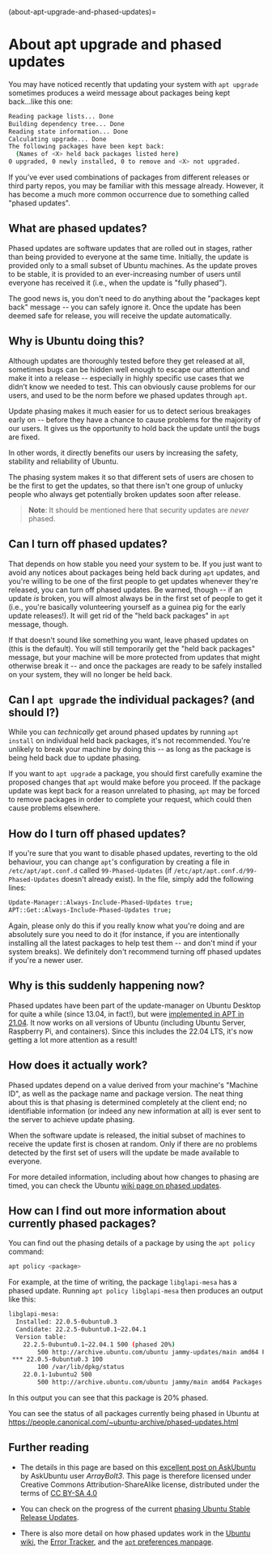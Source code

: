 (about-apt-upgrade-and-phased-updates)=
# About apt upgrade and phased updates


You may have noticed recently that updating your system with `apt upgrade` sometimes produces a weird message about packages being kept back...like this one:

```bash
Reading package lists... Done
Building dependency tree... Done
Reading state information... Done
Calculating upgrade... Done
The following packages have been kept back:
  (Names of <X> held back packages listed here)
0 upgraded, 0 newly installed, 0 to remove and <X> not upgraded.
```

If you’ve ever used combinations of packages from different releases or third party repos, you may be familiar with this message already. However, it has become a much more common occurrence due to something called "phased updates".

## What are phased updates?

Phased updates are software updates that are rolled out in stages, rather than being provided to everyone at the same time. Initially, the update is provided only to a small subset of Ubuntu machines. As the update proves to be stable, it is provided to an ever-increasing number of users until everyone has received it (i.e., when the update is "fully phased").

The good news is, you don't need to do anything about the "packages kept back" message -- you can safely ignore it. Once the update has been deemed safe for release, you will receive the update automatically.

## Why is Ubuntu doing this?

Although updates are thoroughly tested before they get released at all, sometimes bugs can be hidden well enough to escape our attention and make it into a release -- especially in highly specific use cases that we didn’t know we needed to test. This can obviously cause problems for our users, and used to be the norm before we phased updates through `apt`.

Update phasing makes it much easier for us to detect serious breakages early on -- before they have a chance to cause problems for the majority of our users. It gives us the opportunity to hold back the update until the bugs are fixed.

In other words, it directly benefits our users by increasing the safety, stability and reliability of Ubuntu.

The phasing system makes it so that different sets of users are chosen to be the first to get the updates, so that there isn't one group of unlucky people who always get potentially broken updates soon after release.

> **Note**:
> It should be mentioned here that security updates are *never* phased.

## Can I turn off phased updates?

That depends on how stable you need your system to be. If you just want to avoid any notices about packages being held back during `apt` updates, and you're willing to be one of the first people to get updates whenever they're released, you can turn off phased updates. Be warned, though -- if an update *is* broken, you will almost always be in the first set of people to get it (i.e., you're basically volunteering yourself as a guinea pig for the early update releases!). It will get rid of the "held back packages" in `apt` message, though.

If that doesn't sound like something you want, leave phased updates on (this is the default). You will still temporarily get the "held back packages" message, but your machine will be more protected from updates that might otherwise break it -- and once the packages are ready to be safely installed on your system, they will no longer be held back.

## Can I `apt upgrade` the individual packages? (and should I?)

While you can *technically* get around phased updates by running `apt install` on individual held back packages, it's not recommended. You're unlikely to break your machine by doing this -- as long as the package is being held back due to update phasing. 

If you want to `apt upgrade` a package, you should first carefully examine the proposed changes that `apt` would make before you proceed. If the package update was kept back for a reason unrelated to phasing, `apt` may be forced to remove packages in order to complete your request, which could then cause problems elsewhere. 

## How do I turn off phased updates?
 
If you're sure that you want to disable phased updates, reverting to the old behaviour, you can change `apt`'s configuration by creating a file in `/etc/apt/apt.conf.d` called `99-Phased-Updates` (if `/etc/apt/apt.conf.d/99-Phased-Updates` doesn't already exist). In the file, simply add the following lines:

```bash
Update-Manager::Always-Include-Phased-Updates true;
APT::Get::Always-Include-Phased-Updates true;
```

Again, please only do this if you really know what you're doing and are absolutely sure you need to do it (for instance, if you are intentionally installing all the latest packages to help test them -- and don't mind if your system breaks). We definitely don't recommend turning off phased updates if you're a newer user.

## Why is this suddenly happening now?

Phased updates have been part of the update-manager on Ubuntu Desktop for quite a while (since 13.04, in fact!), but were [implemented in APT in 21.04](https://discourse.ubuntu.com/t/phased-updates-in-apt-in-21-04/20345). It now works on all versions of Ubuntu (including Ubuntu Server, Raspberry Pi, and containers). Since this includes the 22.04 LTS, it's now getting a lot more attention as a result!

## How does it actually work?

Phased updates depend on a value derived from your machine's "Machine ID", as well as the package name and package version. The neat thing about this is that phasing is determined completely at the client end; no identifiable information (or indeed any new information at all) is ever sent to the server to achieve update phasing.

When the software update is released, the initial subset of machines to receive the update first is chosen at random. Only if there are no problems detected by the first set of users will the update be made available to everyone.

For more detailed information, including about how changes to phasing are timed, you can check the Ubuntu [wiki page on phased updates](https://wiki.ubuntu.com/PhasedUpdates).

## How can I find out more information about currently phased packages?

You can find out the phasing details of a package by using the `apt policy` command:

```bash
apt policy <package>
```

For example, at the time of writing, the package `libglapi-mesa` has a phased update. Running `apt policy libglapi-mesa` then produces an output like this:

```bash
libglapi-mesa:
  Installed: 22.0.5-0ubuntu0.3
  Candidate: 22.2.5-0ubuntu0.1~22.04.1
  Version table:
 	22.2.5-0ubuntu0.1~22.04.1 500 (phased 20%)
    	500 http://archive.ubuntu.com/ubuntu jammy-updates/main amd64 Packages
 *** 22.0.5-0ubuntu0.3 100
    	100 /var/lib/dpkg/status
 	22.0.1-1ubuntu2 500
    	500 http://archive.ubuntu.com/ubuntu jammy/main amd64 Packages
```

In this output you can see that this package is 20% phased.

You can see the status of all packages currently being phased in Ubuntu at https://people.canonical.com/~ubuntu-archive/phased-updates.html

## Further reading

- The details in this page are based on this [excellent post on AskUbuntu](https://askubuntu.com/questions/1431940/what-are-phased-updates-and-why-does-ubuntu-use-them) by AskUbuntu user *ArrayBolt3*. This page is therefore licensed under Creative Commons Attribution-ShareAlike license, distributed under the terms of [CC BY-SA 4.0](https://creativecommons.org/licenses/by-sa/4.0/)

- You can check on the progress of the current [phasing Ubuntu Stable Release Updates](https://people.canonical.com/~ubuntu-archive/phased-updates.html).

- There is also more detail on how phased updates work in the [Ubuntu wiki](https://wiki.ubuntu.com/PhasedUpdates), the [Error Tracker](https://wiki.ubuntu.com/ErrorTracker/PhasedUpdates), and the [`apt` preferences manpage](https://manpages.ubuntu.com/manpages/jammy/man5/apt_preferences.5.html).
